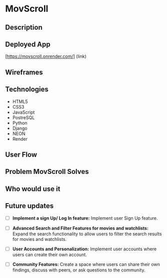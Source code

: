 # MovScroll

## Description
 

## Deployed App
[https://movscroll.onrender.com/] (link)

## Wireframes


## Technologies

- HTML5
- CSS3
- JavaScript
- PostreSQL
- Python
- Django
- NEON
- Render

## User Flow


## Problem MovScroll Solves


## Who would use it


## Future updates

- [ ] **Implement a sign Up/ Log In feature:** Implement user Sign Up feature.

- [ ] **Advanced Search and Filter Features for movies and watchlists:** Expand the search functionality to allow users to filter the search results for movies and watchlists.

- [ ] **User Accounts and Personalization:** Implement user accounts where users can create their own account.

- [ ] **Community Features:** Create a space where users can share their own findings, discuss with peers, or ask questions to the community. 
